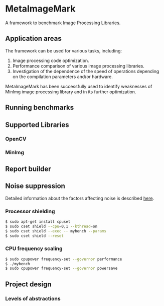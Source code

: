 # MetaImageMark

A framework to benchmark Image Processing Libraries.

## Application areas

The framework can be used for various tasks, including:

1. Image processing code optimization.
2. Performance comparison of various image processing libraries.
3. Investigation of the dependence of the speed of operations depending on the compilation parameters and/or hardware.

MetaImageMark has been successfully used to identify weaknesses of MinImg image processing library and in its further
optimization.

## Running benchmarks



## Supported Libraries

### OpenCV

### MinImg

## Report builder

## Noise suppression

Detailed information about the factors affecting noise is
described [here](https://github.com/JuliaCI/BenchmarkTools.jl/blob/master/docs/src/linuxtips.md).

### Processor shielding

```bash
$ sudo apt-get install cpuset
$ sudo cset shield --cpu=0,1 --kthread=on
$ sudo cset shield --exec -- mybench --params
$ sudo cset shield --reset
```

### CPU frequency scaling

```bash
$ sudo cpupower frequency-set --governor performance
$ ./mybench
$ sudo cpupower frequency-set --governor powersave
```

## Project design

### Levels of abstractions
